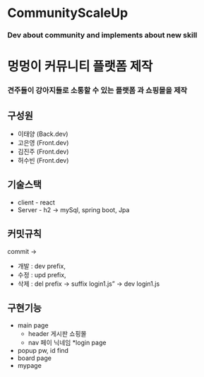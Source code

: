 # CommunityScaleUp
### Dev about community and implements about new skill

#  멍멍이 커뮤니티 플랫폼 제작
### 견주들이 강아지들로 소통할 수 있는 플랫폼 과 쇼핑몰을 제작

## 구성원
- 이태양 (Back.dev)<br>
- 고은영 (Front.dev)<br>
- 김진주 (Front.dev)<br>
- 허수빈 (Front.dev)<br>

## 기술스택
- client - react<br>
- Server - h2 -> mySql, spring boot, Jpa

## 커밋규칙
 commit -> 
- 개발 : dev prefix,<br> 
- 수정 : upd prefix,<br> 
- 삭제 : del prefix -> suffix login1.js” -> dev login1.js <br>

## 구현기능
* main page
   * header 게시판 쇼핑몰
   * nav 페이 닉네임
*login page
* popup pw, id find
* board page
* mypage
